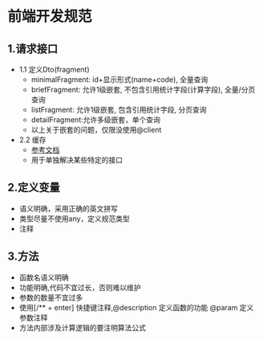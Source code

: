 # 前端开发规范
1.请求接口
-----------------
 - 1.1 定义Dto(fragment)
   -  minimalFragment: id+显示形式(name+code), 全量查询
   -  briefFragment: 允许1级嵌套, 不包含引用统计字段(计算字段), 全量/分页查询
   -  listFragment: 允许1级嵌套, 包含引用统计字段, 分页查询
   -  detailFragment:允许多级嵌套，单个查询
   -  以上关于嵌套的问题，仅限没使用@client
 - 2.2 缓存
   - [参考文档](https://www.apollographql.com/docs/react/caching/overview/)
   - 用于单独解决某些特定的接口

2.定义变量
-----------------
 - 语义明确，采用正确的英文拼写
 - 类型尽量不使用any，定义规范类型
 - 注释

3.方法
-----------------
 - 函数名语义明确
 - 功能明确,代码不宜过长，否则难以维护
 - 参数的数量不宜过多
 - 使用[/** + enter] 快捷键注释,@description 定义函数的功能 @param 定义参数注释
 - 方法内部涉及计算逻辑的要注明算法公式
